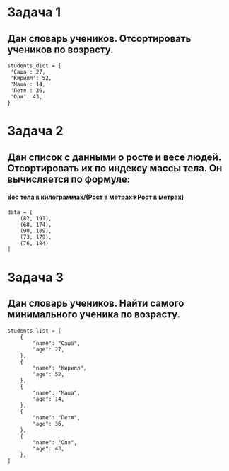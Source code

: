 # Задача 1
## Дан словарь учеников. Отсортировать учеников по возрасту.

```
students_dict = {
 'Саша': 27,
 'Кирилл': 52, 
 'Маша': 14, 
 'Петя': 36, 
 'Оля': 43, 
}
```

# Задача 2
## Дан список с данными о росте и весе людей. Отсортировать их по индексу массы тела. Он вычисляется по формуле: 

#### Вес тела в килограммах/(Рост в метрах∗Рост в метрах)

```
data = [
    (82, 191),
    (68, 174),
    (90, 189), 
    (73, 179), 
    (76, 184)
]
```

# Задача 3
## Дан словарь учеников. Найти самого минимального ученика по возрасту.


```
students_list = [
    {
        "name": "Саша",
        "age": 27,
    },
    {
        "name": "Кирилл",
        "age": 52,
    },
    {
        "name": "Маша",
        "age": 14,
    },
    {
        "name": "Петя",
        "age": 36,
    },
    {
        "name": "Оля",
        "age": 43,
    },
]
```